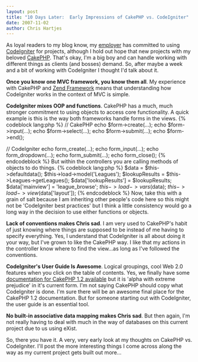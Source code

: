 ```yaml
--- 
layout: post
title: "10 Days Later:  Early Impressions of CakePHP vs. CodeIgniter"
date: 2007-11-02
author: Chris Hartjes
---
```

<p>
As loyal readers to my blog know, my <a href="http://www.xmlteam.com">employer</a> has committed to using <a href="http://codeigniter.com">CodeIgniter</a> for projects, although I hold out hope that new projects with my beloved <a href="http://www.cakephp.org">CakePHP</a>.  That's okay, I'm a big boy and can handle working with different things as clients (and bosses) demand.  So, after maybe a week and a bit of working with CodeIgniter I thought I'd talk about it.</p>
<p>
<b>Once you know one MVC framework, you know them all</b>.  My experience with CakePHP and <a href="http://framework.zend.com">Zend Framework</a> means that understanding how CodeIgniter works in the context of MVC is simple.</p>
<p><b>CodeIgniter mixes OOP and functions</b>.  CakePHP has a much, much stronger commitment to using objects to access core functionality.  A quick example is this is the way both frameworks handle forms in the views.
{% codeblock lang:php %}
// CakePHP
echo $form->create(...);
echo $form->input(...);
echo $form->select(...);
echo $form->submit(...);
echo $form->end();

// CodeIgniter
echo form_create(...);
echo form_input(...);
echo form_dropdown(...);
echo form_submit(...);
echo form_close();
{% endcodeblock %}
But within the controllers you are calling methods of objects to do things.
{% codeblock lang:php %}
$data = $this->defaultdata();
$this->load->model('Leagues');
$lookupResults = $this->Leagues->getLeagues();
$data['lookupResults'] = $lookupResults;
$data['mainview'] = 'league_browse';
$this->load->vars($data);
$this->load->view($data['layout']);
{% endcodeblock %}
Now, take this with a grain of salt because I am inheriting other people's code here so this might not be 'CodeIgniter best practices' but I think a little consistency would go a long way in the decision to use either functions or objects.
</p>
<p>
<b>Lack of conventions makes Chris sad</b>.  I am very used to CakePHP's habit of just knowing where things are supposed to be instead of me having to specify everything.  Yes, I understand that CodeIgniter is all about doing it your way, but I've grown to like the CakePHP way.  I like that my actions in the controller know where to find the view...as long as I've followed the conventions.</p>
<p>
<b>CodeIgniter's User Guide Is Awesome</b>.  Logical groupings, cool Web 2.0 features when you click on the table of contents.  Yes, we finally have some <a href="http://tempdoc.cakephp.org">documentation for CakePHP 1.2 available</a> but it is 'alpha with extreme prejudice' in it's current form.  I'm not saying CakePHP should copy what CodeIgniter is done.  I'm sure there will be an awesome final place for the CakePHP 1.2 documentation.  But for someone starting out with CodeIgniter, the user guide is an essential tool.</p> 
<p>
<b>No built-in associative data mapping makes Chris sad</b>.  But then again, I'm not really having to deal with much in the way of databases on this current project due to us using eXist.</p>
<p>
So, there you have it.  A very, very early look at my thoughts on CakePHP vs. CodeIgniter.  I'll post the more interesting things I come across along the way as my current project gets built out more...</p>
